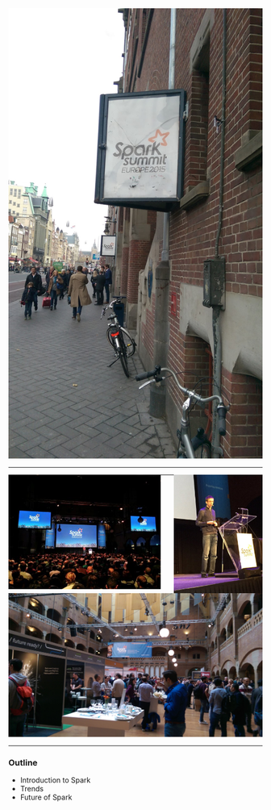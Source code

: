 
<img src="img/IMAG3002.jpg" style="border: none;"/>

--- 


<img src="img/front-page.jpeg" style="border: none; float:left" width="60%" />
<img src="img/keynote.jpg" style="border: none;float:right" width="35%"/>

--- 

<img src="img/IMAG3009.jpg" style="border: none;"/>

---

### Outline

- Introduction to Spark
- Trends
- Future of Spark
  